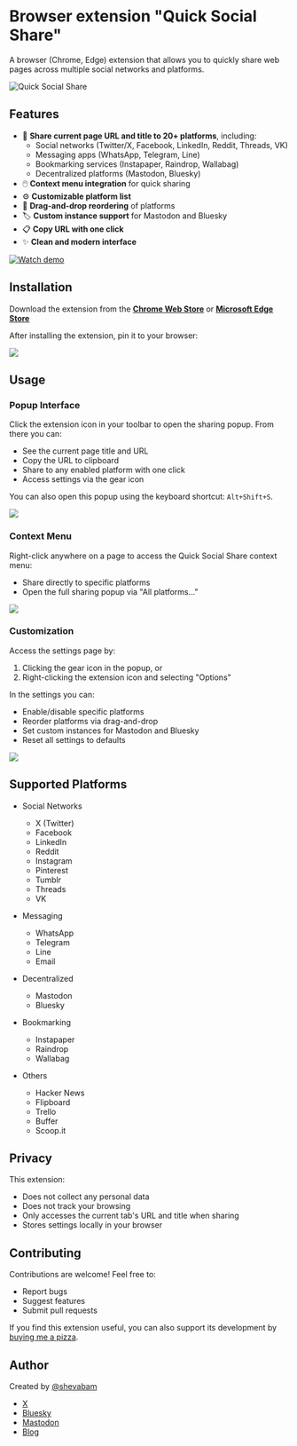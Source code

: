# Browser extension "Quick Social Share"

A browser (Chrome, Edge) extension that allows you to quickly share web pages across multiple social networks and platforms.

![Quick Social Share](docs/ext0.jpg)

## Features

- 🚀 **Share current page URL and title to 20+ platforms**, including:
    - Social networks (Twitter/X, Facebook, LinkedIn, Reddit, Threads, VK)
    - Messaging apps (WhatsApp, Telegram, Line)
    - Bookmarking services (Instapaper, Raindrop, Wallabag)
    - Decentralized platforms (Mastodon, Bluesky)
- 🖱️ **Context menu integration** for quick sharing
- ⚙️ **Customizable platform list**
- 🔀 **Drag-and-drop reordering** of platforms
- 🏷️ **Custom instance support** for Mastodon and Bluesky
- 📋 **Copy URL with one click**
- ✨ **Clean and modern interface**

[![Watch demo](docs/watch-demo.png)](https://www.youtube.com/watch?v=49xK43y6FyI)


## Installation

Download the extension from the [**Chrome Web Store**](https://chromewebstore.google.com/detail/quick-social-share/lnimmkjipefahhllbodggpcngbnjafge) or [**Microsoft Edge Store**]()

After installing the extension, pin it to your browser:

![](docs/ext1.png)


## Usage

### Popup Interface

Click the extension icon in your toolbar to open the sharing popup. From there you can:
- See the current page title and URL
- Copy the URL to clipboard
- Share to any enabled platform with one click
- Access settings via the gear icon

You can also open this popup using the keyboard shortcut: `Alt+Shift+S`.

![](docs/ext2.jpg)

### Context Menu

Right-click anywhere on a page to access the Quick Social Share context menu:
- Share directly to specific platforms
- Open the full sharing popup via "All platforms..."

![](docs/ext3.jpg)

### Customization

Access the settings page by:
1. Clicking the gear icon in the popup, or
2. Right-clicking the extension icon and selecting "Options"

In the settings you can:
- Enable/disable specific platforms
- Reorder platforms via drag-and-drop
- Set custom instances for Mastodon and Bluesky
- Reset all settings to defaults

![](docs/ext4.jpg)

## Supported Platforms

- Social Networks
  - X (Twitter)
  - Facebook
  - LinkedIn
  - Reddit
  - Instagram
  - Pinterest
  - Tumblr
  - Threads
  - VK
  
- Messaging
  - WhatsApp
  - Telegram
  - Line
  - Email
  
- Decentralized
  - Mastodon
  - Bluesky
  
- Bookmarking
  - Instapaper
  - Raindrop
  - Wallabag
  
- Others
  - Hacker News
  - Flipboard
  - Trello
  - Buffer
  - Scoop.it

## Privacy

This extension:
- Does not collect any personal data
- Does not track your browsing
- Only accesses the current tab's URL and title when sharing
- Stores settings locally in your browser

## Contributing

Contributions are welcome! Feel free to:
- Report bugs
- Suggest features
- Submit pull requests

If you find this extension useful, you can also support its development by [buying me a pizza](https://buymeacoffee.com/shevabam).

## Author

Created by [@shevabam](https://github.com/shevabam)

- [X](https://x.com/shevabam)
- [Bluesky](https://bsky.app/profile/shevabam.bsky.social)
- [Mastodon](https://mastodon.social/web/@shevabam)
- [Blog](https://blog.shevarezo.fr)
